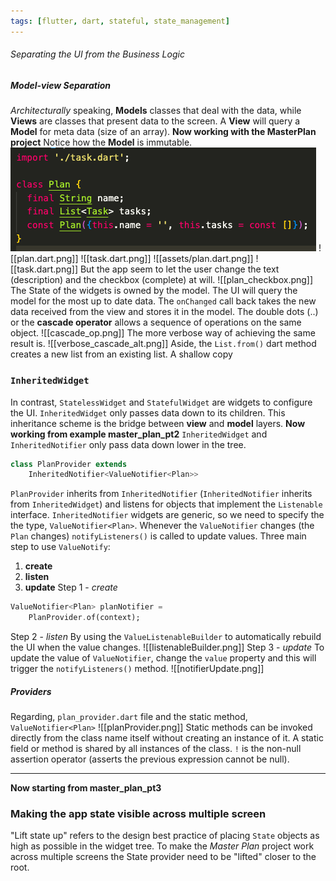```yaml
---
tags: [flutter, dart, stateful, state_management]
---
```

###### Separating the UI from the Business Logic
##### Model-view Separation
_Architecturally_ speaking, 
**Models** classes that deal with the data, while **Views** are classes that present data to the screen. A **View** will query a **Model** for meta data (size of an array). 
**Now working with the MasterPlan project**
Notice how the **Model** is immutable.
![simple image](assets/plan.dart.png)
![[plan.dart.png]] ![[task.dart.png]]
![[assets/plan.dart.png]] ![[task.dart.png]]
But the app seem to let the user change the text (description) and the checkbox (complete) at will. 
![[plan_checkbox.png]]
The State of the widgets is owned by the model. The UI will query the model for the most up to date data. The `onChanged` call back takes the new data received from the view and stores it in the model. 
The double dots (..) or the **cascade operator** allows a sequence of operations on the same object. 
![[cascade_op.png]]
The more verbose way of achieving the same result is. ![[verbose_cascade_alt.png]]
Aside, the `List.from()` dart method creates a new list from an existing list. A shallow copy
### `InheritedWidget`
In contrast, `StatelessWidget` and `StatefulWidget` are widgets to configure the UI. `InheritedWidget` only passes data down to its children. This inheritance scheme is the bridge between **view** and **model** layers. 
**Now working from example master_plan_pt2**
`InheritedWidget` and `InheritedNotifier` only pass data down lower in the tree.
```dart
class PlanProvider extends 
	InheritedNotifier<ValueNotifier<Plan>>
```
`PlanProvider` inherits from `InheritedNotifier` (`InheritedNotifier` inherits from `InheritedWidget`) and listens for objects that implement the `Listenable` interface. 
`InheritedNotifier` widgets are generic, so we need to specify the the type, `ValueNotifier<Plan>`. Whenever the `ValueNotifier` changes (the `Plan` changes) `notifyListeners()` is called to update values.
Three main step to use `ValueNotify`:
1. **create**
2. **listen**
3. **update** 
Step 1 - *create*
```dart
ValueNotifier<Plan> planNotifier = 
    PlanProvider.of(context);
```
Step 2 - _listen_
By using the `ValueListenableBuilder` to automatically rebuild the UI when the value changes. 
![[listenableBuilder.png]]
Step 3 - _update_
To update the value of `ValueNotifier`, change the `value` property and this will trigger the `notifyListeners()` method. 
![[notifierUpdate.png]]
##### Providers
Regarding, `plan_provider.dart` file and the static method, `ValueNotifier<Plan>`
![[planProvider.png]]
Static methods can be invoked directly from the class name itself without creating an instance of it. A static field or method is shared by all instances of the class.
`!` is the non-null assertion operator (asserts the previous expression cannot be null). 

---
**Now starting from master_plan_pt3**
### Making the app state visible across multiple screen
"Lift state up" refers to the design best practice of placing `State` objects as high as possible in the widget tree. To make the _Master Plan_ project work across multiple screens the State provider need to be "lifted" closer to the root. 


